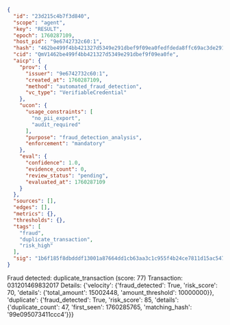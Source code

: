 ```json
{
  "id": "23d215c4b7f3d840",
  "scope": "agent",
  "key": "RESULT",
  "epoch": 1760287109,
  "host_pid": "9e6742732c60:1",
  "hash": "462be499f4bb421327d5349e291dbef9f09ea0fedfdeda8ffc69ac3de2910502",
  "cid": "QmV1462be499f4bb421327d5349e291dbef9f09ea0fe",
  "aicp": {
    "prov": {
      "issuer": "9e6742732c60:1",
      "created_at": 1760287109,
      "method": "automated_fraud_detection",
      "vc_type": "VerifiableCredential"
    },
    "ucon": {
      "usage_constraints": [
        "no_pii_export",
        "audit_required"
      ],
      "purpose": "fraud_detection_analysis",
      "enforcement": "mandatory"
    },
    "eval": {
      "confidence": 1.0,
      "evidence_count": 0,
      "review_status": "pending",
      "evaluated_at": 1760287109
    }
  },
  "sources": [],
  "edges": [],
  "metrics": {},
  "thresholds": {},
  "tags": [
    "fraud",
    "duplicate_transaction",
    "risk_high"
  ],
  "sig": "1b6f185f8dbdddf13001a87664dd1cb63aa3c1c955f4b24ce7811d15ac547827"
}
```

Fraud detected: duplicate_transaction (score: 77)
Transaction: 031201469832017
Details: {'velocity': {'fraud_detected': True, 'risk_score': 70, 'details': {'total_amount': 15002448, 'amount_threshold': 10000000}}, 'duplicate': {'fraud_detected': True, 'risk_score': 85, 'details': {'duplicate_count': 47, 'first_seen': 1760285765, 'matching_hash': '99e095073411ccc4'}}}